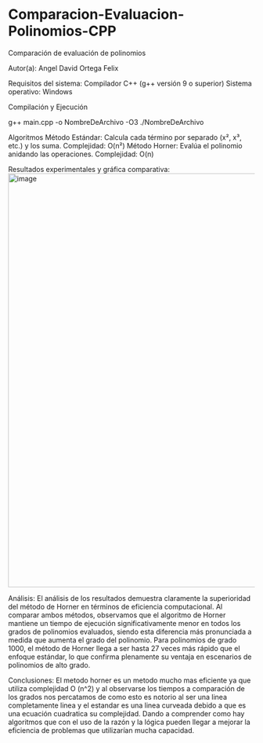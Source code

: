 # Comparacion-Evaluacion-Polinomios-CPP

Comparación de evaluación de polinomios

Autor(a): Angel David Ortega Felix


Requisitos del sistema:
Compilador C++ (g++ versión 9 o superior)
Sistema operativo: Windows

Compilación y Ejecución

g++ main.cpp -o NombreDeArchivo -O3
./NombreDeArchivo


Algoritmos
Método Estándar: Calcula cada término por separado (x², x³, etc.) y los suma. Complejidad: O(n²)
Método Horner: Evalúa el polinomio anidando las operaciones. Complejidad: O(n)

Resultados experimentales y gráfica comparativa: 
<img width="843" alt="image" src="https://github.com/user-attachments/assets/8538215c-d477-4d9a-bb35-93bdca718c3e" />

Análisis: 
El análisis de los resultados demuestra claramente la superioridad del método de Horner en términos de eficiencia computacional. Al comparar ambos métodos, observamos que el algoritmo de Horner mantiene un tiempo de ejecución significativamente menor en todos los grados de polinomios evaluados, siendo esta diferencia más pronunciada a medida que aumenta el grado del polinomio. Para polinomios de grado 1000, el método de Horner llega a ser hasta 27 veces más rápido que el enfoque estándar, lo que confirma plenamente su ventaja en escenarios de polinomios de alto grado. 


Conclusiones: El metodo horner es un metodo mucho mas eficiente ya que utiliza complejidad O (n^2) y al observarse los tiempos a comparación de los grados nos percatamos de como esto es notorio al ser una linea completamente linea y el estandar es una linea curveada debido a que es una ecuación cuadratica su complejidad. Dando a comprender como hay algoritmos que con el uso de la razón y la lógica pueden llegar a mejorar la eficiencia de problemas que utilizarían mucha capacidad.
